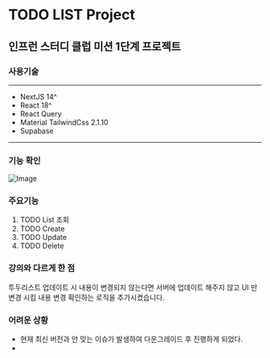 # TODO LIST Project

## 인프런 스터디 클럽 미션 1단계 프로젝트

### 사용기술

---

- NextJS 14^
- React 18^
- React Query
- Material TailwindCss 2.1.10
- Supabase

---

### 기능 확인

![Image](https://github.com/user-attachments/assets/c6ecc510-532e-4082-9b38-59189a0b0539)

### 주요기능

1. TODO List 조회
2. TODO Create
3. TODO Update
4. TODO Delete

### 강의와 다르게 한 점

투두리스트 업데이트 시 내용이 변경되지 않는다면 서버에 업데이트 해주지 않고 UI 만 변경 시킴
내용 변경 확인하는 로직을 추가시켰습니다.

### 어려운 상황

- 현재 최신 버전과 안 맞는 이슈가 발생하여 다운그레이드 후 진행하게 되었다.
-
